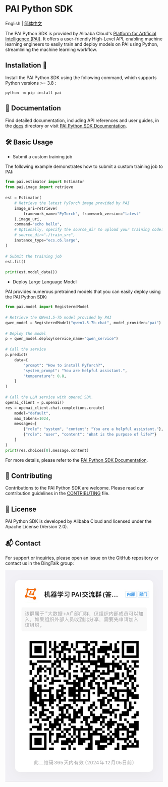 # PAI Python SDK


English \| [简体中文](./README.md)

The PAI Python SDK is provided by Alibaba Cloud\'s [Platform for Artificial Intelligence (PAI)](https://www.aliyun.com/product/bigdata/learn). It offers a user-friendly High-Level API, enabling machine learning engineers to easily train and deploy models on PAI using Python, streamlining the machine learning workflow.

## Installation 🔧

Install the PAI Python SDK using the following command, which supports Python versions \>= 3.8 :

```shell
python -m pip install pai
```

## 📖 Documentation

Find detailed documentation, including API references and user guides, in the [docs](./docs/) directory or visit [PAI Python SDK Documentation](https://pai.readthedocs.io/).

## 🛠 Basic Usage

- Submit a custom training job

The following example demonstrates how to submit a custom training job to PAI:

```python
from pai.estimator import Estimator
from pai.image import retrieve

est = Estimator(
    # Retrieve the latest PyTorch image provided by PAI
    image_uri=retrieve(
        framework_name="PyTorch", framework_version="latest"
    ).image_uri,
    command="echo hello",
    # Optionally, specify the source_dir to upload your training code:
    # source_dir="./train_src",
    instance_type="ecs.c6.large",
)

# Submit the training job
est.fit()

print(est.model_data())
```

- Deploy Large Language Model

PAI provides numerous pretrained models that you can easily deploy using the PAI Python SDK:

```python
from pai.model import RegisteredModel

# Retrieve the QWen1.5-7b model provided by PAI
qwen_model = RegisteredModel("qwen1.5-7b-chat", model_provider="pai")

# Deploy the model
p = qwen_model.deploy(service_name="qwen_service")

# Call the service
p.predict(
    data={
        "prompt": "How to install PyTorch?",
        "system_prompt": "You are helpful assistant.",
        "temperature": 0.8,
    }
)

# Call the LLM service with openai SDK.
openai_client = p.openai()
res = openai_client.chat.completions.create(
    model="default",
    max_tokens=1024,
    messages=[
        {"role": "system", "content": "You are a helpful assistant."},
        {"role": "user", "content": "What is the purpose of life?"}
    ]
)
print(res.choices[0].message.content)


```

For more details, please refer to the [PAI Python SDK Documentation](https://alipai.readthedocs.io/).

## 🤝 Contributing

Contributions to the PAI Python SDK are welcome. Please read our contribution guidelines in the [CONTRIBUTING](./CONTRIBUTING.md) file.

## 📝 License

PAI Python SDK is developed by Alibaba Cloud and licensed under the Apache License (Version 2.0).

## 📬 Contact

For support or inquiries, please open an issue on the GitHub repository or contact us in the DingTalk group:

<img src="./assets/dingtalk-group.png" alt="DingTalkGroup" width="500"/>
